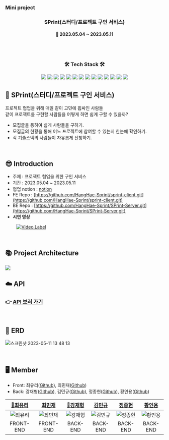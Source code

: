 ### Mini project

<h3 align="center"><b>SPrint(스터디/프로젝트 구인 서비스)</b></h3>

<h4 align="center">📆 2023.05.04 ~ 2023.05.11</h4>
<br>

<br>
<h3 align="center"><b>🛠 Tech Stack 🛠</b></h3>
<p align="center">
<img src="https://img.shields.io/badge/JAVA-007396?style=for-the-badge&logo=java&logoColor=white">
<img src="https://img.shields.io/badge/Spring-6DB33F?style=for-the-badge&logo=Spring&logoColor=white">
<img src="https://img.shields.io/badge/springsecurity-6DB33F?style=for-the-badge&logo=springsecurity&logoColor=white">
<img src="https://img.shields.io/badge/linux-FCC624?style=for-the-badge&logo=linux&logoColor=black">
<img src="https://img.shields.io/badge/aws-232F3E?style=for-the-badge&logo=aws&logoColor=white">
<img src="https://img.shields.io/badge/swagger-85EA2D?style=for-the-badge&logo=swagger&logoColor=white">
<img src="https://img.shields.io/badge/junit5-25A162?style=for-the-badge&logo=junit5&logoColor=white">
  
<img src="https://camo.githubusercontent.com/fd0243cd3a19485c4f3e82eba48aa53c2b13c41bd87164fc77fa3498ec09d2bd/68747470733a2f2f696d672e736869656c64732e696f2f62616467652f616d617a6f6e73332d3536394133313f7374796c653d666f722d7468652d6261646765266c6f676f3d616d617a6f6e7333266c6f676f436f6c6f723d7768697465">

<img src="https://camo.githubusercontent.com/5309f68ce19176455b37914291b345bd7af797286bbf86aaabdc23d398e93586/68747470733a2f2f696d672e736869656c64732e696f2f62616467652f617773206563322d3037433136303f7374796c653d666f722d7468652d6261646765266c6f676f3d616d617a6f6e65617773266c6f676f436f6c6f723d7768697465">
<img src="https://camo.githubusercontent.com/c0f71772804c86d0f144ce923027aff25e8d761c6b791d2de6698607e21c5465/68747470733a2f2f696d672e736869656c64732e696f2f62616467652f677261646c652d3032333033413f7374796c653d666f722d7468652d6261646765266c6f676f3d677261646c65266c6f676f436f6c6f723d7768697465">
<img src="https://camo.githubusercontent.com/c1fc168684171582321954905e8b9dc4f59810243ed85e645f3b7938ee3145cb/68747470733a2f2f696d672e736869656c64732e696f2f62616467652f6d7973716c2d3434373941313f7374796c653d666f722d7468652d6261646765266c6f676f3d6d7973716c266c6f676f436f6c6f723d7768697465">
<img src="https://camo.githubusercontent.com/54a2f74f3cbb3cb810faa417fb9a56b4d947be01e868ab624b3f251a1062257b/68747470733a2f2f696d672e736869656c64732e696f2f62616467652f67697468756220616374696f6e732d3230383846463f7374796c653d666f722d7468652d6261646765266c6f676f3d67697468756220616374696f6e73266c6f676f436f6c6f723d7768697465">
<img src="https://camo.githubusercontent.com/a831a652fb5370367ee71ae4255e39623b9edf7e60ffbcf7ba356b1d82a09538/68747470733a2f2f696d672e736869656c64732e696f2f62616467652f737072696e672064617461206a70612d4632384431413f7374796c653d666f722d7468652d6261646765266c6f676f3d737072696e67646174616a7061266c6f676f436f6c6f723d7768697465">
<img src="https://camo.githubusercontent.com/ad176bb5a61237550550e47d7e77dd5d1a846518df44c522d2ba9c0a7da6379c/68747470733a2f2f696d672e736869656c64732e696f2f62616467652f6769746875622d3138313731373f7374796c653d666f722d7468652d6261646765266c6f676f3d676974687562266c6f676f436f6c6f723d7768697465">
<br>

## 🏃 SPrint(스터디/프로젝트 구인 서비스)

프로젝트 협업을 위해 매일 같이 고민에 휩싸인 사람들</br>
같이 프로젝트를 구현할 사람들을 어떻게 하면 쉽게 구할 수 있을까?</br>

- 모집글을 통하여 쉽게 사람들을 구하기.
- 모집글의 현황을 통해 어느 프로젝트에 참여할 수 있는지 한눈에 확인하기.
- 각 기술스택의 사람들이 자유롭게 신청하기.

</br>

## 😎 Introduction

- 주제 : 프로젝트 협업을 위한 구인 서비스
- 기간 : 2023.05.04 ~ 2023.05.11
- 협업 notion : [notion](https://slodev.notion.site/SPRINT-715632e4b492445bb91d3941a992d744?pvs=4)
- FE Repo : [https://github.com/HangHae-Sprint/sprint-client.git](https://github.com/HangHae-Sprint/sprint-client.git)
- BE Repo : [https://github.com/HangHae-Sprint/SPrint-Server.git](https://github.com/HangHae-Sprint/SPrint-Server.git)
- **시연 영상**
  <br/>

&nbsp;&nbsp;&nbsp;&nbsp;&nbsp;&nbsp;&nbsp;&nbsp;&nbsp;[![Video Label](https://img.youtube.com/vi/68kdRp359K4/0.jpg)](https://www.youtube.com/watch?v=68kdRp359K4)

<br>

## 📚 Project Architecture

<img src="https://user-images.githubusercontent.com/40461588/236686167-a2eadca9-02e4-4649-8dc6-17d7cfd4b494.png">

<br>

## ☁️ API

### 👉 [API 보러 가기](https://www.notion.so/9c4818f5367c4eb9937a8dfee3795c7c?v=97dd279e18044089a3c93542e505149a)

<br>

## 🧱 ERD

![스크린샷 2023-05-11 13 48 13](https://github.com/HangHae-Sprint/SPrint-Server/assets/108252926/1fb21994-9727-46cd-9ddd-4969f6307d75)

<br>

## 🖥️ Member

- Front: 최유리([Github](https://github.com/stella0905)), 최민재([Github](https://github.com/minjaechoi0518))
- Back: 강재형([Github](https://github.com/mottoslo)), 김민규([Github](https://github.com/kmg0485)), 정종현([Github](https://github.com/Shuan75)), 황인용([Github](https://github.com/InyongHwang))

|            [🚩최유리](https://github.com/stella0905)             |           [최민재](https://github.com/minjaechoi0518)            |             [🚩강재형](https://github.com/mottoslo)             |               [김민규](https://github.com/kmg0485)               |                       [정종현](https://github.com/Shuan75)                        |             [황인용](https://github.com/InyongHwang)             |
| :--------------------------------------------------------------: | :--------------------------------------------------------------: | :-------------------------------------------------------------: | :--------------------------------------------------------------: | :-------------------------------------------------------------------------------: | :--------------------------------------------------------------: |
| ![최유리](https://avatars.githubusercontent.com/u/109677566?v=4) | ![최민재](https://avatars.githubusercontent.com/u/128886164?v=4) | ![강재형](https://avatars.githubusercontent.com/u/57926597?v=4) | ![김민규](https://avatars.githubusercontent.com/u/108252926?v=4) | ![정종현](https://avatars.githubusercontent.com/u/46039659?v=47-8af22628c549.png) | ![황인용](https://avatars.githubusercontent.com/u/123296558?v=4) |
|                            FRONT-END                             |                            FRONT-END                             |                            BACK-END                             |                             BACK-END                             |                                     BACK-END                                      |                             BACK-END                             |

<br>
